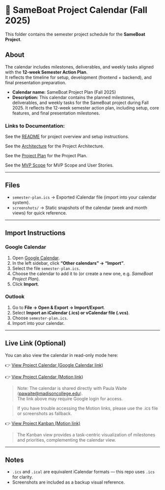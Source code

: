 # 📅 SameBoat Project Calendar (Fall 2025)

This folder contains the semester project schedule for the **SameBoat Project**.

## About
The calendar includes milestones, deliverables, and weekly tasks aligned with the **12-week Semester Action Plan**.  
It reflects the timeline for setup, development (frontend + backend), and final presentation preparation.

- **Calendar name:** SameBoat Project Plan (Fall 2025)
- **Description:** This calendar contains the planned milestones, deliverables, and weekly tasks for the SameBoat project during Fall 2025. It reflects the 12-week semester action plan, including setup, core features, and final presentation milestones.

### Links to Documentation:
See the [README](../README.md) for project overview and setup instructions.

See the [Architecture](../docs/Architecture.md) for the Project Architecture.

See the [Project Plan](../docs/ProjectPlan.md) for the Project Plan.

See the [MVP Scope](../docs/MvpScope.md) for MVP Scope and User Stories.

---

## Files
- `semester-plan.ics` → Exported iCalendar file (import into your calendar system).
- `screenshots/` → Static snapshots of the calendar (week and month views) for quick reference.

---

## Import Instructions

### Google Calendar
1. Open [Google Calendar](https://calendar.google.com).
2. In the left sidebar, click **“Other calendars” → “Import”**.
3. Select the file `semester-plan.ics`.
4. Choose the calendar to add it to (or create a new one, e.g. *SameBoat Project Plan*).
5. Click **Import**.

### Outlook
1. Go to **File → Open & Export → Import/Export**.
2. Select **Import an iCalendar (.ics) or vCalendar file (.vcs)**.
3. Choose `semester-plan.ics`.
4. Import into your calendar.

---

## Live Link (Optional)
You can also view the calendar in read-only mode here:

👉 [View Project Calendar (Google Calendar link)](https://calendar.google.com/calendar/u/0?cid=bmlja2hhbnNvbnNyQGdtYWlsLmNvbQ)

👉 [View Project Calendar (Motion link)](https://app.usemotion.com/web/pm/workspaces/BPFikDU9xT4IRyY_aU7tu?project=pr_VZ6YaSFhbV7veQANJ1V4D7)

> Note: The calendar is shared directly with Paula Waite (pawaite@madisoncollege.edu).  
> The link above may require Google login for access.

> If you have trouble accessing the Motion links, please use the .ics file or screenshots as fallback.

👉 [View Project Kanban (Motion link)](https://app.usemotion.com/web/pm/projects-and-tasks/views/pmv_GWt4XViSr6MLRvNfXWjGAr)

>The Kanban view provides a task-centric visualization of milestones and priorities, complementing the calendar view.

---

## Notes
- `.ics` and `.ical` are equivalent iCalendar formats — this repo uses `.ics` for clarity.
- Screenshots are included as a backup visual reference.